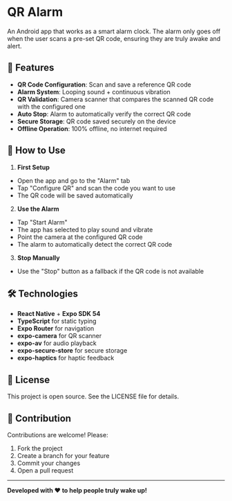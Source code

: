 # QR Alarm

An Android app that works as a smart alarm clock. The alarm only goes off when the user scans a pre-set QR code, ensuring they are truly awake and alert.

## 🎯 Features

- **QR Code Configuration**: Scan and save a reference QR code
- **Alarm System**: Looping sound + continuous vibration
- **QR Validation**: Camera scanner that compares the scanned QR code with the configured one
- **Auto Stop**: Alarm to automatically verify the correct QR code
- **Secure Storage**: QR code saved securely on the device
- **Offline Operation**: 100% offline, no internet required

## 🚀 How to Use

1. **First Setup**
- Open the app and go to the "Alarm" tab
- Tap "Configure QR" and scan the code you want to use
- The QR code will be saved automatically

2. **Use the Alarm**
- Tap "Start Alarm"
- The app has selected to play sound and vibrate
- Point the camera at the configured QR code
- The alarm to automatically detect the correct QR code

3. **Stop Manually**
- Use the "Stop" button as a fallback if the QR code is not available

## 🛠️ Technologies

- **React Native** + **Expo SDK 54**
- **TypeScript** for static typing
- **Expo Router** for navigation
- **expo-camera** for QR scanner
- **expo-av** for audio playback
- **expo-secure-store** for secure storage
- **expo-haptics** for haptic feedback

## 📄 License

This project is open source. See the LICENSE file for details.

## 🤝 Contribution

Contributions are welcome! Please:
1. Fork the project
2. Create a branch for your feature
3. Commit your changes
4. Open a pull request

---
**Developed with ❤️ to help people truly wake up!**